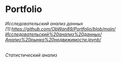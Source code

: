 # Portfolio

###### Исследовательский анализ данных [1]:https://github.com/ObWan89/Portfolio/blob/main/Исследовательский%20анализ%20данных/Анализ%20рынка%20недвижимости.ipynb/

###### Статистический анализ
